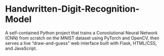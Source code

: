 # Handwritten-Digit-Recognition-Model
A self-contained Python project that trains a Convolutional Neural Network (CNN) from scratch on the MNIST dataset using PyTorch and OpenCV, then serves a live “draw-and-guess” web interface built with Flask, HTML/CSS, and JavaScript. 
